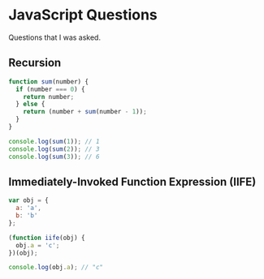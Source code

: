 # JavaScript Questions
Questions that I was asked.

## Recursion

```js
function sum(number) {
  if (number === 0) {
    return number;
  } else {
    return (number + sum(number - 1));
  }
}

console.log(sum(1)); // 1
console.log(sum(2)); // 3
console.log(sum(3)); // 6
```

## Immediately-Invoked Function Expression (IIFE)

```js
var obj = {
  a: 'a',
  b: 'b'
};

(function iife(obj) {
  obj.a = 'c';
})(obj);

console.log(obj.a); // "c"
```
